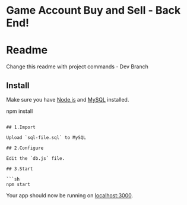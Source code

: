 # Game Account Buy and Sell - Back End!


# Readme
Change this readme with project commands - Dev Branch

## Install

Make sure you have [Node.js](http://nodejs.org/) and [MySQL](http://www.mysql.com/) installed.

npm install
```

## 1.Import

Upload `sql-file.sql` to MySQL

## 2.Configure

Edit the `db.js` file.

## 3.Start

```sh
npm start
```

Your app should now be running on [localhost:3000](http://localhost:3000/).